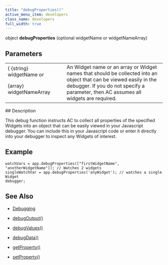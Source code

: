 ```yaml
---
title: "debugProperties()"
active_menu_item: developers
class_name: developers
full_width: true
---
```



object **debugProperties** (optional widgetName or widgetNameArray)

## Parameters

<table>
<tr>
<td width="179">
{ {string} widgetName or

{array} widgetNameArray

</td>
<td width="14">
</td>
<td width="687">
An Widget name or an array or Widget names that should be collected into an object that can be viewed easily in the debugger. If you do not specify a parameter, then AC assumes all widgets are required.

</td>
</tr>
</table>
## Description

This debug function instructs AC to collect all properties of the specified Widgets into an object that can be easily viewed in your Javascript debugger. You can include this in your Javascript code or enter it directly into your debugger to inspect any Widgets of interest.

## Example

    watchVars = app.debugProperties(["firstWidgetName", "anotherWidgetName"]); // Watches 2 widgets
    singleWatchVar = app.debugProperties('anyWidget'); // watches a single Widget
    debugger;
       
   

## See Also

 - [Debugging](../../../product-guide/advanced-features/testing-apps/debugging)

 - [debugOutput()](debugoutput)

 - [debugValues()](debugvalues)

 - [debugData()](debugdata)

 - [getProperty()](../widget-functions/getproperty)

 - [setProperty()](../widget-functions/setproperty)

